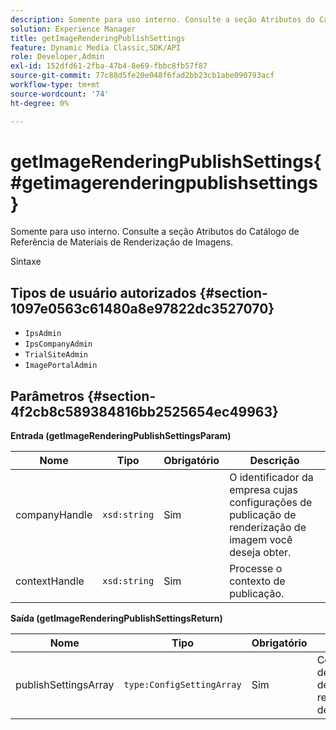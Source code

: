 ```yaml
---
description: Somente para uso interno. Consulte a seção Atributos do Catálogo de Referência de Materiais de Renderização de Imagens.
solution: Experience Manager
title: getImageRenderingPublishSettings
feature: Dynamic Media Classic,SDK/API
role: Developer,Admin
exl-id: 152dfd61-2fba-47b4-8e69-fbbc8fb57f87
source-git-commit: 77c88d5fe20e048f6fad2bb23cb1abe090793acf
workflow-type: tm+mt
source-wordcount: '74'
ht-degree: 0%

---
```


# getImageRenderingPublishSettings{#getimagerenderingpublishsettings}

Somente para uso interno. Consulte a seção Atributos do Catálogo de Referência de Materiais de Renderização de Imagens.

Sintaxe

## Tipos de usuário autorizados {#section-1097e0563c61480a8e97822dc3527070}

* `IpsAdmin`
* `IpsCompanyAdmin`
* `TrialSiteAdmin`
* `ImagePortalAdmin`

## Parâmetros {#section-4f2cb8c589384816bb2525654ec49963}

**Entrada (getImageRenderingPublishSettingsParam)**

| Nome | Tipo | Obrigatório | Descrição |
|---|---|---|---|
| companyHandle | `xsd:string` | Sim | O identificador da empresa cujas configurações de publicação de renderização de imagem você deseja obter. |
| contextHandle | `xsd:string` | Sim | Processe o contexto de publicação. |

**Saída (getImageRenderingPublishSettingsReturn)**

| Nome | Tipo | Obrigatório | Descrição |
|---|---|---|---|
| publishSettingsArray | `type:ConfigSettingArray` | Sim | Configurações de publicação de renderização de imagem. |
